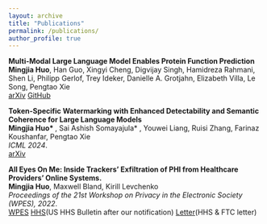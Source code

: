 ```yaml
---
layout: archive
title: "Publications"
permalink: /publications/
author_profile: true
---
```


<b>Multi-Modal Large Language Model Enables Protein Function Prediction</b><br>
<b>Mingjia Huo</b>, Han Guo, Xingyi Cheng, Digvijay Singh, Hamidreza Rahmani, Shen Li, Philipp Gerlof, Trey Ideker, Danielle A. Grotjahn, Elizabeth Villa, Le Song, Pengtao Xie<br>
[arXiv](https://www.biorxiv.org/content/10.1101/2024.08.19.608729v1) [GitHub](https://github.com/mignonjia/ProteinChat)


<b>Token-Specific Watermarking with Enhanced Detectability and Semantic Coherence for Large Language Models</b><br>
<b>Mingjia Huo* </b>, Sai Ashish Somayajula* , Youwei Liang, Ruisi Zhang, Farinaz Koushanfar, Pengtao Xie<br>
<i>ICML 2024</i>.<br>
[arXiv](https://arxiv.org/abs/2402.18059)


<b>All Eyes On Me: Inside Trackers’ Exfiltration of PHI from Healthcare Providers’ Online Systems. </b><br>
<b>Mingjia Huo</b>, Maxwell Bland, Kirill Levchenko<br>
<i>Proceedings of the 21st Workshop on Privacy in the Electronic Society (WPES), 2022</i>.<br>
[WPES](https://dl.acm.org/doi/10.1145/3559613.3563190) [HHS](https://www.hhs.gov/hipaa/for-professionals/privacy/guidance/hipaa-online-tracking/index.html)(US HHS Bulletin after our notification) [Letter](https://www.ftc.gov/system/files/ftc_gov/pdf/FTC-OCR-Letter-Third-Party-Trackers-07-20-2023.pdf)(HHS & FTC letter)